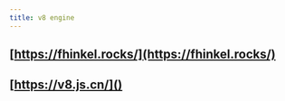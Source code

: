 ```yaml
---
title: v8 engine
---
```


## [https://fhinkel.rocks/](https://fhinkel.rocks/)
## [https://v8.js.cn/]()

